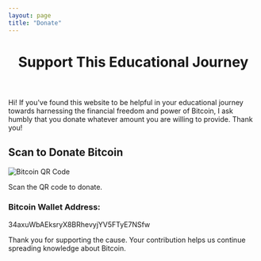 ```yaml
---
layout: page
title: "Donate"
---
```


<div class="donation-page">
  <header class="donation-header">
    <h1>Support This Educational Journey</h1>
  </header>
  
  <section class="donation-text">
    <p>
      Hi! If you've found this website to be helpful in your educational journey towards harnessing the financial freedom and power of Bitcoin, 
      I ask humbly that you donate whatever amount you are willing to provide. Thank you!
    </p>
  </section>
  
  <section class="qr-code">
    <h2>Scan to Donate Bitcoin</h2>
    <img src="{{ '/assets/img/donations.png' | relative_url }}" alt="Bitcoin QR Code" />
    <p>Scan the QR code to donate.</p>
  </section>

  <section class="donation-details">
    <h3>Bitcoin Wallet Address:</h3>
    <p>34axuWbAEksryX8BRhevyjYV5FTyE7NSfw</p>
  </section>

  <footer class="donation-footer">
    <p>Thank you for supporting the cause. Your contribution helps us continue spreading knowledge about Bitcoin.</p>
  </footer>
</div>
